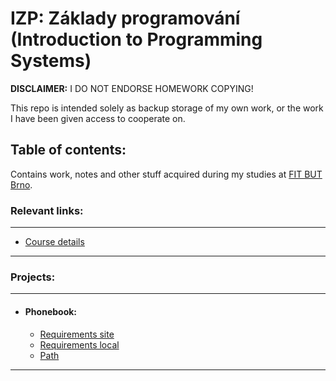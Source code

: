 # IZP: Základy programování (Introduction to Programming Systems)

**DISCLAIMER:** I DO NOT ENDORSE HOMEWORK COPYING!

This repo is intended solely as backup storage of my own work, or the work I have been given access to cooperate on.

## Table of contents:
Contains work, notes and other stuff acquired during my studies at [FIT BUT Brno](https://www.fit.vut.cz/.en).

### Relevant links:

---
- [Course details](https://www.fit.vut.cz/study/course/8042/.en)
---

### Projects:

---
- #### Phonebook:
    - [Requirements site](https://wis.fit.vutbr.cz/FIT/st/cwk.php?title=Projekt1&csid=709488&id=13376)
    - [Requirements local](./proj1/todo.md)
    - [Path](./proj1/)

---

